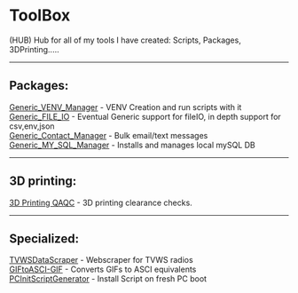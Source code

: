 # ToolBox
(HUB) Hub for all of my tools I have created: Scripts, Packages, 3DPrinting.....

-----
## Packages:
[Generic_VENV_Manager](https://github.com/StevenNaliwajka/Generic_VENV_Manger) - VENV Creation and run scripts with it  
[Generic_FILE_IO](https://github.com/StevenNaliwajka/Generic_FILE_IO) - Eventual Generic support for fileIO, in depth support for csv,env,json  
[Generic_Contact_Manager](https://github.com/StevenNaliwajka/Generic_Contact_Manager) - Bulk email/text messages  
[Generic_MY_SQL_Manager](https://github.com/StevenNaliwajka/Generic_MY_SQL_Manager) - Installs and manages local mySQL DB

-----
## 3D printing:
[3D Printing QAQC](https://github.com/StevenNaliwajka/3DPrintingQAQC) - 3D printing clearance checks.

-----
## Specialized:
[TVWSDataScraper](https://github.com/StevenNaliwajka/TVWSDataScraper) - Webscraper for TVWS radios  
[GIFtoASCI-GIF](https://github.com/StevenNaliwajka/GIFtoASCI-GIF) - Converts GIFs to ASCI equivalents  
[PCInitScriptGenerator](https://github.com/StevenNaliwajka/PCInitScriptGenerator) - Install Script on fresh PC boot
